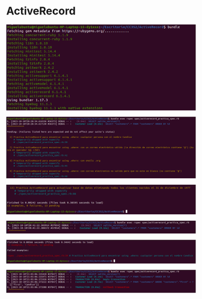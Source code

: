 # ActiveRecord

![](https://github.com/miguelvega/ActiveRecord/blob/main/Imagenes/1.png)

![](https://github.com/miguelvega/ActiveRecord/blob/main/Imagenes/2.png)


![](https://github.com/miguelvega/ActiveRecord/blob/main/Imagenes/3.png)

![](https://github.com/miguelvega/ActiveRecord/blob/main/Imagenes/4.png)


![](https://github.com/miguelvega/ActiveRecord/blob/main/Imagenes/5.png)

![](https://github.com/miguelvega/ActiveRecord/blob/main/Imagenes/6.png)

